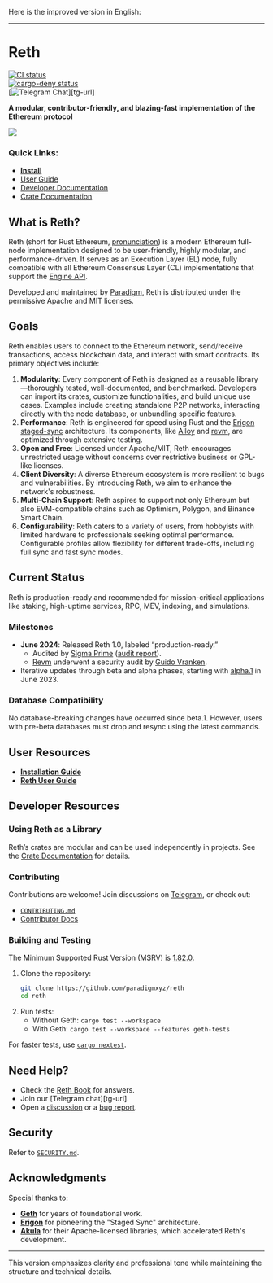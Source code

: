 Here is the improved version in English:  

---

# Reth  

[![CI status](https://github.com/paradigmxyz/reth/workflows/unit/badge.svg)][gh-ci]  
[![cargo-deny status](https://github.com/paradigmxyz/reth/workflows/deny/badge.svg)][gh-deny]  
[![Telegram Chat][tg-badge]][tg-url]  

**A modular, contributor-friendly, and blazing-fast implementation of the Ethereum protocol**  

![](./assets/reth-prod.png)  

### Quick Links:  
- **[Install](https://paradigmxyz.github.io/reth/installation/installation.html)**  
- [User Guide](https://reth.rs)  
- [Developer Documentation](./docs)  
- [Crate Documentation](https://reth.rs/docs)  

[gh-ci]: https://github.com/paradigmxyz/reth/actions/workflows/unit.yml  
[gh-deny]: https://github.com/paradigmxyz/reth/actions/workflows/deny.yml  
[tg-badge]: https://img.shields.io/endpoint?color=neon&logo=telegram&label=chat&url=https%3A%2F%2Ftg.sumanjay.workers.dev%2Fparadigm%5Freth  

## What is Reth?  

Reth (short for Rust Ethereum, [pronunciation](https://twitter.com/kelvinfichter/status/1597653609411268608)) is a modern Ethereum full-node implementation designed to be user-friendly, highly modular, and performance-driven. It serves as an Execution Layer (EL) node, fully compatible with all Ethereum Consensus Layer (CL) implementations that support the [Engine API](https://github.com/ethereum/execution-apis/tree/a0d03086564ab1838b462befbc083f873dcf0c0f/src/engine).  

Developed and maintained by [Paradigm](https://paradigm.xyz/), Reth is distributed under the permissive Apache and MIT licenses.  

## Goals  

Reth enables users to connect to the Ethereum network, send/receive transactions, access blockchain data, and interact with smart contracts. Its primary objectives include:  

1. **Modularity**: Every component of Reth is designed as a reusable library—thoroughly tested, well-documented, and benchmarked. Developers can import its crates, customize functionalities, and build unique use cases. Examples include creating standalone P2P networks, interacting directly with the node database, or unbundling specific features.  
2. **Performance**: Reth is engineered for speed using Rust and the [Erigon staged-sync](https://erigon.substack.com/p/erigon-stage-sync-and-control-flows) architecture. Its components, like [Alloy](https://github.com/alloy-rs/alloy/) and [revm](https://github.com/bluealloy/revm/), are optimized through extensive testing.  
3. **Open and Free**: Licensed under Apache/MIT, Reth encourages unrestricted usage without concerns over restrictive business or GPL-like licenses.  
4. **Client Diversity**: A diverse Ethereum ecosystem is more resilient to bugs and vulnerabilities. By introducing Reth, we aim to enhance the network's robustness.  
5. **Multi-Chain Support**: Reth aspires to support not only Ethereum but also EVM-compatible chains such as Optimism, Polygon, and Binance Smart Chain.  
6. **Configurability**: Reth caters to a variety of users, from hobbyists with limited hardware to professionals seeking optimal performance. Configurable profiles allow flexibility for different trade-offs, including full sync and fast sync modes.  

## Current Status  

Reth is production-ready and recommended for mission-critical applications like staking, high-uptime services, RPC, MEV, indexing, and simulations.  

### Milestones  
- **June 2024**: Released Reth 1.0, labeled “production-ready.”  
  - Audited by [Sigma Prime](https://sigmaprime.io/) ([audit report](./audit/sigma_prime_audit_v2.pdf)).  
  - [Revm](https://github.com/bluealloy/revm/) underwent a security audit by [Guido Vranken](https://twitter.com/guidovranken).  
- Iterative updates through beta and alpha phases, starting with [alpha.1](https://github.com/paradigmxyz/reth/releases/tag/v0.1.0-alpha.1) in June 2023.  

### Database Compatibility  

No database-breaking changes have occurred since beta.1. However, users with pre-beta databases must drop and resync using the latest commands.  

## User Resources  

- **[Installation Guide](https://paradigmxyz.github.io/reth/installation/installation.html)**  
- **[Reth User Guide](https://reth.rs)**  

## Developer Resources  

### Using Reth as a Library  

Reth’s crates are modular and can be used independently in projects. See the [Crate Documentation](https://reth.rs/docs) for details.  

### Contributing  

Contributions are welcome! Join discussions on [Telegram](https://t.me/paradigm_reth), or check out:  
- [`CONTRIBUTING.md`](./CONTRIBUTING.md)  
- [Contributor Docs](./docs)  

### Building and Testing  

The Minimum Supported Rust Version (MSRV) is [1.82.0](https://blog.rust-lang.org/2024/10/17/Rust-1.82.0.html).  

1. Clone the repository:  
   ```sh
   git clone https://github.com/paradigmxyz/reth
   cd reth
   ```  
2. Run tests:  
   - Without Geth: `cargo test --workspace`  
   - With Geth: `cargo test --workspace --features geth-tests`  

For faster tests, use [`cargo nextest`](https://nexte.st/).  

## Need Help?  

- Check the [Reth Book](https://paradigmxyz.github.io/reth/) for answers.  
- Join our [Telegram chat][tg-url].  
- Open a [discussion](https://github.com/paradigmxyz/reth/discussions/new) or a [bug report](https://github.com/paradigmxyz/reth/issues/new).  

## Security  

Refer to [`SECURITY.md`](./SECURITY.md).  

## Acknowledgments  

Special thanks to:  
- **[Geth](https://github.com/ethereum/go-ethereum)** for years of foundational work.  
- **[Erigon](https://github.com/ledgerwatch/erigon)** for pioneering the "Staged Sync" architecture.  
- **[Akula](https://github.com/akula-bft/akula/)** for their Apache-licensed libraries, which accelerated Reth's development.  

---

This version emphasizes clarity and professional tone while maintaining the structure and technical details.
